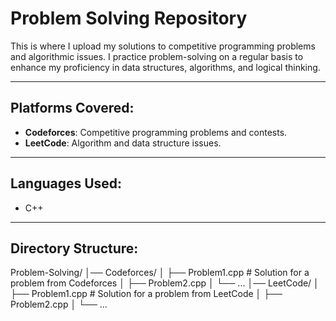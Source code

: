 # Problem Solving Repository

This is where I upload my solutions to competitive programming problems and algorithmic issues. I practice problem-solving on a regular basis to enhance my proficiency in data structures, algorithms, and logical thinking.

---

## Platforms Covered:
- **Codeforces**: Competitive programming problems and contests.
- **LeetCode**: Algorithm and data structure issues.

---

## Languages Used:
- C++

---

## Directory Structure:
Problem-Solving/ │── Codeforces/ │ ├── Problem1.cpp # Solution for a problem from Codeforces │ ├── Problem2.cpp │ └── ... │── LeetCode/ │ ├── Problem1.cpp # Solution for a problem from LeetCode │ ├── Problem2.cpp │ └── ...
